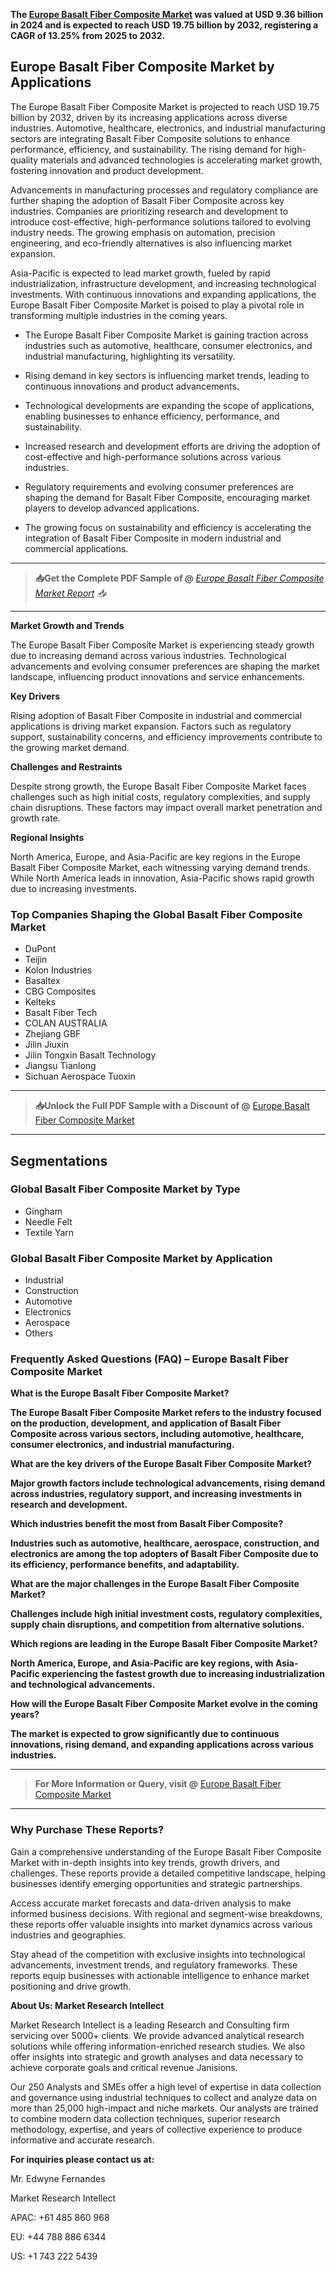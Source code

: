 <p><strong>The <a href="https://www.marketresearchintellect.com/download-sample/?rid=934648&amp;utm_source=Pulse-April-Europe&amp;utm_medium=852">Europe Basalt Fiber Composite Market</a> was valued at USD 9.36 billion in 2024 and is expected to reach USD 19.75 billion by 2032, registering a CAGR of 13.25% from 2025 to 2032.</strong></p><h2>Europe Basalt Fiber Composite Market by Applications&nbsp;</h2><p><p>The Europe Basalt Fiber Composite Market is projected to reach USD 19.75 billion by 2032, driven by its increasing applications across diverse industries. Automotive, healthcare, electronics, and industrial manufacturing sectors are integrating Basalt Fiber Composite solutions to enhance performance, efficiency, and sustainability. The rising demand for high-quality materials and advanced technologies is accelerating market growth, fostering innovation and product development.</p><p>Advancements in manufacturing processes and regulatory compliance are further shaping the adoption of Basalt Fiber Composite across key industries. Companies are prioritizing research and development to introduce cost-effective, high-performance solutions tailored to evolving industry needs. The growing emphasis on automation, precision engineering, and eco-friendly alternatives is also influencing market expansion.</p><p>Asia-Pacific is expected to lead market growth, fueled by rapid industrialization, infrastructure development, and increasing technological investments. With continuous innovations and expanding applications, the Europe Basalt Fiber Composite Market is poised to play a pivotal role in transforming multiple industries in the coming years.</p></p><ul><li><p>The Europe Basalt Fiber Composite Market is gaining traction across industries such as automotive, healthcare, consumer electronics, and industrial manufacturing, highlighting its versatility.</p></li><li><p>Rising demand in key sectors is influencing market trends, leading to continuous innovations and product advancements.</p></li><li><p>Technological developments are expanding the scope of applications, enabling businesses to enhance efficiency, performance, and sustainability.</p></li><li><p>Increased research and development efforts are driving the adoption of cost-effective and high-performance solutions across various industries.</p></li><li><p>Regulatory requirements and evolving consumer preferences are shaping the demand for Basalt Fiber Composite, encouraging market players to develop advanced applications.</p></li><li><p>The growing focus on sustainability and efficiency is accelerating the integration of Basalt Fiber Composite in modern industrial and commercial applications.</p></li></ul><hr /><blockquote><p><strong><span class="font-[700]">📥Get the Complete PDF Sample of @ </span></strong><em><span class="font-[700]"><a href="https://www.marketresearchintellect.com/download-sample/?rid=934648&amp;utm_source=Pulse-April-Europe&amp;utm_medium=852" target="_blank" data-tracking-control-name="article-ssr-frontend-pulse_little-text-block" data-tracking-will-navigate="" data-test-link="">Europe Basalt Fiber Composite Market Report</a>&nbsp;📥</span></em></p></blockquote><hr /><p class="" data-start="77" data-end="360"><strong data-start="77" data-end="105">Market Growth and Trends</strong></p><p class="" data-start="77" data-end="360">The Europe Basalt Fiber Composite Market is experiencing steady growth due to increasing demand across various industries. Technological advancements and evolving consumer preferences are shaping the market landscape, influencing product innovations and service enhancements.</p><p class="" data-start="362" data-end="606"><strong data-start="362" data-end="377">Key Drivers</strong></p><p class="" data-start="362" data-end="606">Rising adoption of Basalt Fiber Composite in industrial and commercial applications is driving market expansion. Factors such as regulatory support, sustainability concerns, and efficiency improvements contribute to the growing market demand.</p><p class="" data-start="608" data-end="849"><strong data-start="608" data-end="637">Challenges and Restraints</strong></p><p class="" data-start="608" data-end="849">Despite strong growth, the Europe Basalt Fiber Composite Market faces challenges such as high initial costs, regulatory complexities, and supply chain disruptions. These factors may impact overall market penetration and growth rate.</p><p class="" data-start="851" data-end="1095"><strong data-start="851" data-end="872">Regional Insights</strong></p><p class="" data-start="851" data-end="1095">North America, Europe, and Asia-Pacific are key regions in the Europe Basalt Fiber Composite Market, each witnessing varying demand trends. While North America leads in innovation, Asia-Pacific shows rapid growth due to increasing investments.</p><p><h3>Top Companies Shaping the Global Basalt Fiber Composite Market </h3><ul><li>DuPont</li><li>Teijin</li><li>Kolon Industries</li><li>Basaltex</li><li>CBG Composites</li><li>Kelteks</li><li>Basalt Fiber Tech</li><li>COLAN AUSTRALIA</li><li>Zhejiang GBF</li><li>Jilin Jiuxin</li><li>Jilin Tongxin Basalt Technology</li><li>Jiangsu Tianlong</li><li>Sichuan Aerospace Tuoxin</li></ul></p><hr /><blockquote><p><strong>📥Unlock the Full PDF Sample with a Discount of @</strong> <a href="https://www.marketresearchintellect.com/ask-for-discount/?rid=934648&amp;utm_source=Pulse-April-Europe&amp;utm_medium=852">Europe Basalt Fiber Composite Market</a></p></blockquote><hr /><p><h2>Segmentations</h2><h3>Global Basalt Fiber Composite Market by Type</h3><ul><li>Gingham</li><li>Needle Felt</li><li>Textile Yarn</li></ul><h3>Global Basalt Fiber Composite Market by Application</h3><ul><li>Industrial</li><li>Construction</li><li>Automotive</li><li>Electronics</li><li>Aerospace</li><li>Others</li></ul></p><h3><strong>Frequently Asked Questions (FAQ) &ndash; Europe Basalt Fiber Composite Market</strong></h3><p><strong>What is the Europe Basalt Fiber Composite Market?</strong></p><p><strong>The Europe Basalt Fiber Composite Market refers to the industry focused on the production, development, and application of Basalt Fiber Composite across various sectors, including automotive, healthcare, consumer electronics, and industrial manufacturing.</strong></p><p><strong>What are the key drivers of the Europe Basalt Fiber Composite Market?</strong></p><p><strong>Major growth factors include technological advancements, rising demand across industries, regulatory support, and increasing investments in research and development.</strong></p><p><strong>Which industries benefit the most from Basalt Fiber Composite?</strong></p><p><strong>Industries such as automotive, healthcare, aerospace, construction, and electronics are among the top adopters of Basalt Fiber Composite due to its efficiency, performance benefits, and adaptability.</strong></p><p><strong>What are the major challenges in the Europe Basalt Fiber Composite Market?</strong></p><p><strong>Challenges include high initial investment costs, regulatory complexities, supply chain disruptions, and competition from alternative solutions.</strong></p><p><strong>Which regions are leading in the Europe Basalt Fiber Composite Market?</strong></p><p><strong>North America, Europe, and Asia-Pacific are key regions, with Asia-Pacific experiencing the fastest growth due to increasing industrialization and technological advancements.</strong></p><p><strong>How will the Europe Basalt Fiber Composite Market evolve in the coming years?</strong></p><p><strong>The market is expected to grow significantly due to continuous innovations, rising demand, and expanding applications across various industries.</strong></p><hr /><blockquote><p><span class="font-[700]"><strong>For More Information or Query, visit&nbsp;@</strong>&nbsp;</span><span class="font-[700]"><a href="https://www.marketresearchintellect.com/product/global-basalt-fiber-composite-market/?utm_source=Linkedin&utm_medium=852" target="_blank" data-tracking-control-name="article-ssr-frontend-pulse_little-text-block" data-tracking-will-navigate="" data-test-link="">Europe Basalt Fiber Composite Market</a></span></p></blockquote><hr /><h3><strong data-start="0" data-end="31">Why Purchase These Reports?</strong></h3><p class="" data-start="35" data-end="297">Gain a comprehensive understanding of the Europe Basalt Fiber Composite Market with in-depth insights into key trends, growth drivers, and challenges. These reports provide a detailed competitive landscape, helping businesses identify emerging opportunities and strategic partnerships.</p><p class="" data-start="299" data-end="540">Access accurate market forecasts and data-driven analysis to make informed business decisions. With regional and segment-wise breakdowns, these reports offer valuable insights into market dynamics across various industries and geographies.</p><p class="" data-start="542" data-end="784">Stay ahead of the competition with exclusive insights into technological advancements, investment trends, and regulatory frameworks. These reports equip businesses with actionable intelligence to enhance market positioning and drive growth.</p><p><strong><span class="font-[700]">About Us: Market Research Intellect</span></strong></p><p><span class="">Market Research Intellect is a leading Research and Consulting firm servicing over 5000+ clients. We provide advanced analytical research solutions while offering information-enriched research studies.&nbsp;</span>We also offer insights into strategic and growth analyses and data necessary to achieve corporate goals and critical revenue Janisions.</p><p><span class="">Our 250 Analysts and SMEs offer a high level of expertise in data collection and governance using industrial techniques to collect and analyze data on more than 25,000 high-impact and niche markets. Our analysts are trained to combine modern data collection techniques, superior research methodology, expertise, and years of collective experience to produce informative and accurate research.</span></p><p><strong>For inquiries please contact us at:</strong></p><p>Mr. Edwyne Fernandes</p><p>Market Research Intellect</p><p>APAC: +61 485 860 968</p><p>EU: +44 788 886 6344</p><p>US: +1 743 222 5439</p>